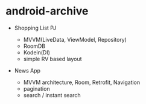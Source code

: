 # android-archive

- Shopping List PJ

  - MVVM(LiveData, ViewModel, Repository)
  - RoomDB
  - Kodein(DI)
  - simple RV based layout

- News App
  - MVVM architecture, Room, Retrofit, Navigation
  - pagination
  - search / instant search
